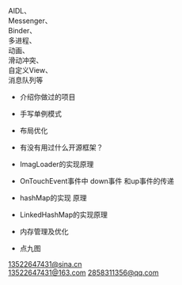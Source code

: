 





AIDL、  
Messenger、  
Binder、  
多进程、  
动画、  
滑动冲突、  
自定义View、  
消息队列等

* 介绍你做过的项目

* 手写单例模式

* 布局优化

* 有没有用过什么开源框架？

* ImagLoader的实现原理

* OnTouchEvent事件中 down事件 和up事件的传递

* hashMap的实现 原理

* LinkedHashMap的实现原理

* 内存管理及优化

* 点九图


  




13522647431@sina.cn  
13522647431@163.com
2858311356@qq.com

